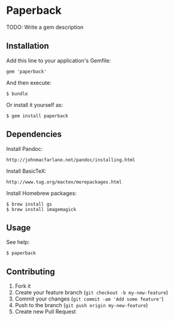 # Paperback

TODO: Write a gem description

## Installation

Add this line to your application's Gemfile:

    gem 'paperback'

And then execute:

    $ bundle

Or install it yourself as:

    $ gem install paperback

## Dependencies

Install Pandoc:

    http://johnmacfarlane.net/pandoc/installing.html

Install BasicTeX:

    http://www.tug.org/mactex/morepackages.html

Install Homebrew packages:

    $ brew install gs
    $ brew install imagemagick

## Usage

See help:

    $ paperback

## Contributing

1. Fork it
2. Create your feature branch (`git checkout -b my-new-feature`)
3. Commit your changes (`git commit -am 'Add some feature'`)
4. Push to the branch (`git push origin my-new-feature`)
5. Create new Pull Request

